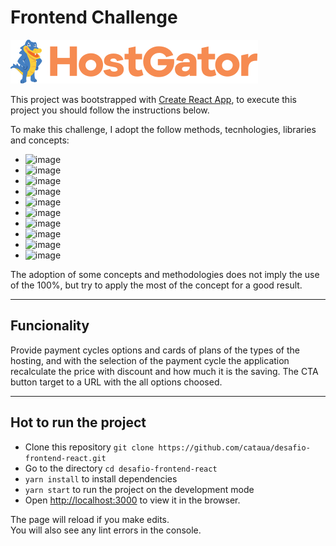 # Frontend Challenge

![image](./repo_assets/hostgator-logo.svg)

This project was bootstrapped with [Create React App](https://github.com/facebook/create-react-app), to execute this project you should follow the instructions below.

To make this challenge, I adopt the follow methods, tecnhologies, libraries and concepts:
* ![image](https://img.shields.io/badge/ReactJS@17.0.1-61DBFB)
* ![image](https://img.shields.io/badge/React%20Scripts@4.0.1-61DBFB)
* ![image](https://img.shields.io/badge/React%20Hooks-blue)
* ![image](https://img.shields.io/badge/Styled%20Components@5.2.1-blue)
* ![image](https://img.shields.io/badge/Material%20UI@4.11.2-blue)
* ![image](https://img.shields.io/badge/SwiperJS@6.4.5-6332f6)
* ![image](https://img.shields.io/badge/Axios@0.21.1-3c3c3c)
* ![image](https://img.shields.io/badge/Webfont%20Loader@1.6.28-3c3c3c)
* ![image](https://img.shields.io/badge/CLEAN%20CODE-f18500)
* ![image](https://img.shields.io/badge/SOLID-f18500)

The adoption of some concepts and methodologies does not imply the use of the 100%, but try to apply the most of the concept for a good result.


___
## Funcionality 

Provide payment cycles options and cards of plans of the types of the hosting, and with the selection of the payment cycle the application recalculate the price with discount and how much it is the saving. The CTA button target to a URL with the all options choosed.


___
## Hot to run the project

* Clone this repository `git clone https://github.com/cataua/desafio-frontend-react.git`
* Go to the directory `cd desafio-frontend-react`
* `yarn install` to install dependencies
* `yarn start` to run the project on the development mode
* Open [http://localhost:3000](https://localhost:3000) to view it in the browser.

The page will reload if you make edits.\
You will also see any lint errors in the console.